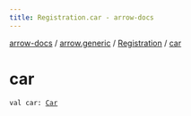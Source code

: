 ```yaml
---
title: Registration.car - arrow-docs
---
```


[arrow-docs](../../index.html) / [arrow.generic](../index.html) / [Registration](index.html) / [car](./car.html)

# car

`val car: `[`Car`](../-car/index.html)